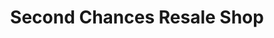 ---
title: "Second Chances Resale Shop"
url: /saint-louis/second-chances-resale-shop/
shop: charity
---
